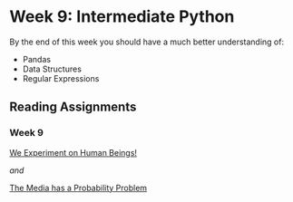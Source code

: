 # Week 9: Intermediate Python

By the end of this week you should have a much better understanding of:
* Pandas
* Data Structures
* Regular Expressions

## Reading Assignments

### Week 9

[We Experiment on Human Beings!](https://github.com/jemmott/dsc-96/blob/master/week-9/We%20Experiment%20On%20Human%20Beings!%20%E2%80%93%20The%20OkCupid%20Blog.pdf)

*and*

[The Media has a Probability Problem](https://fivethirtyeight.com/features/the-media-has-a-probability-problem/)
